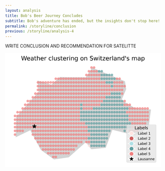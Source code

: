 ```yaml
---
layout: analysis
title: Bob's Beer Journey Concludes
subtitle: Bob's adventure has ended, but the insights don't stop here! Explore a special beer proposition for EPFL's Satellite bar.
permalink: /storyline/conclusion
previous: /storyline/analysis-4
---
```


WRITE CONCLUSION AND RECOMMENDATION FOR SATELITTE

<img title="" alt="plot analysis 2" src="/assets/figures/switzerland_plot.svg">